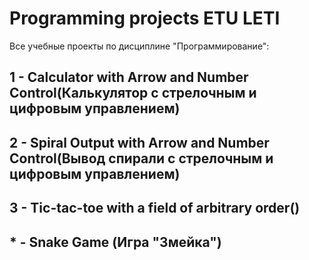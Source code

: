 # Programming projects ETU LETI
 Все учебные проекты по дисциплине "Прогрaммирование":
## 1 - Calculator with Аrrow and Number Control(Калькулятор с стрелочным и цифровым управлением)
## 2 - Spiral Output with Аrrow and Number Control(Вывод спирали с стрелочным и цифровым управлением)
## 3 - Tic-tac-toe with a field of arbitrary order()
## * - Snake Game (Игра "Змейка")
